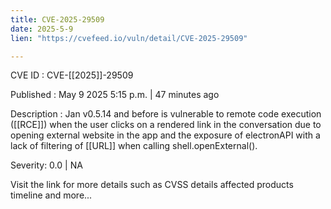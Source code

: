 ```yaml
---
title: CVE-2025-29509
date: 2025-5-9
lien: "https://cvefeed.io/vuln/detail/CVE-2025-29509"

---
```


CVE ID : CVE-[[2025]]-29509

Published :  May 9
2025
5:15 p.m. | 47 minutes ago

Description : Jan v0.5.14 and before is vulnerable to remote code execution ([[RCE]]) when the user clicks on a rendered link in the conversation
due to opening external website in the app and the exposure of electronAPI
with a lack of filtering of [[URL]] when calling shell.openExternal().

Severity: 0.0 | NA

Visit the link for more details
such as CVSS details
affected products
timeline
and more...
